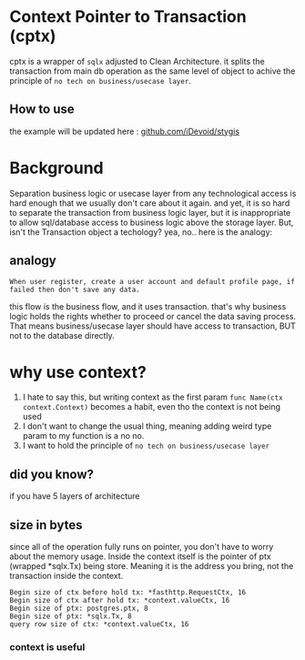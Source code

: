 # Context Pointer to Transaction (cptx)

cptx is a wrapper of `sqlx` adjusted to Clean Architecture. it splits the transaction from main db operation as the same level of object to achive the principle of `no tech on business/usecase layer`. 

## How to use

the example will be updated here : [github.com/iDevoid/stygis]("https://github.com/iDevoid/stygid")

# Background

Separation business logic or usecase layer from any technological access is hard enough that we usually don't care about it again.
and yet, it is so hard to separate the transaction from business logic layer, but it is inappropriate to allow sql/database access to business logic above the storage layer.
But, isn't the Transaction object a techology? yea, no.. here is the analogy:

## analogy

`When user register, create a user account and default profile page, if failed then don't save any data.`

this flow is the business flow, and it uses transaction. that's why business logic holds the rights whether to proceed or cancel the data saving process. That means business/usecase layer should have access to transaction, BUT not to the database directly.

# why use context?
1. I hate to say this, but writing context as the first param `func Name(ctx context.Context)` becomes a habit, even tho the context is not being used
2. I don't want to change the usual thing, meaning adding weird type param to my function is a no no.
3. I want to hold the principle of `no tech on business/usecase layer`

## did you know?
if you have 5 layers of architecture 

## size in bytes
since all of the operation fully runs on pointer, you don't have to worry about the memory usage.
Inside the context itself is the pointer of ptx (wrapped *sqlx.Tx) being store. 
Meaning it is the address you bring, not the transaction inside the context.

```
Begin size of ctx before hold tx: *fasthttp.RequestCtx, 16
Begin size of ctx after hold tx: *context.valueCtx, 16
Begin size of ptx: postgres.ptx, 8
Begin size of ptx: *sqlx.Tx, 8
query row size of ctx: *context.valueCtx, 16
```

###  context is useful